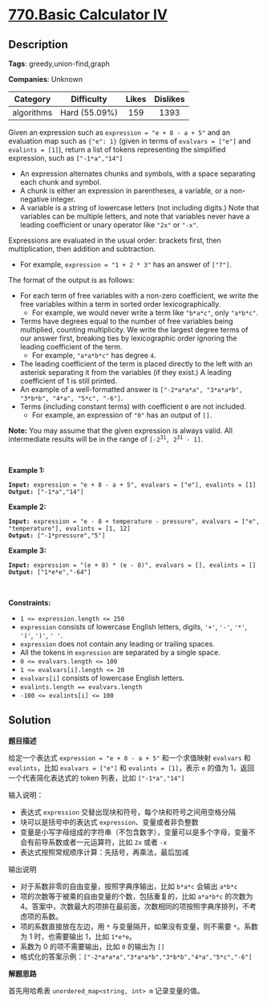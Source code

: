 # [770.Basic Calculator IV](https://leetcode.com/problems/basic-calculator-iv/description/)

## Description

**Tags**: greedy,union-find,graph

**Companies**: Unknown

|  Category  |  Difficulty   | Likes | Dislikes |
| :--------: | :-----------: | :---: | :------: |
| algorithms | Hard (55.09%) |  159  |   1393   |

<p>Given an expression such as <code>expression = &quot;e + 8 - a + 5&quot;</code> and an evaluation map such as <code>{&quot;e&quot;: 1}</code> (given in terms of <code>evalvars = [&quot;e&quot;]</code> and <code>evalints = [1]</code>), return a list of tokens representing the simplified expression, such as <code>[&quot;-1*a&quot;,&quot;14&quot;]</code></p>
<ul>
  <li>An expression alternates chunks and symbols, with a space separating each chunk and symbol.</li>
  <li>A chunk is either an expression in parentheses, a variable, or a non-negative integer.</li>
  <li>A variable is a string of lowercase letters (not including digits.) Note that variables can be multiple letters, and note that variables never have a leading coefficient or unary operator like <code>&quot;2x&quot;</code> or <code>&quot;-x&quot;</code>.</li>
</ul>
<p>Expressions are evaluated in the usual order: brackets first, then multiplication, then addition and subtraction.</p>
<ul>
  <li>For example, <code>expression = &quot;1 + 2 * 3&quot;</code> has an answer of <code>[&quot;7&quot;]</code>.</li>
</ul>
<p>The format of the output is as follows:</p>
<ul>
  <li>For each term of free variables with a non-zero coefficient, we write the free variables within a term in sorted order lexicographically.
  <ul>
    <li>For example, we would never write a term like <code>&quot;b*a*c&quot;</code>, only <code>&quot;a*b*c&quot;</code>.</li>
  </ul>
  </li>
  <li>Terms have degrees equal to the number of free variables being multiplied, counting multiplicity. We write the largest degree terms of our answer first, breaking ties by lexicographic order ignoring the leading coefficient of the term.
  <ul>
    <li>For example, <code>&quot;a*a*b*c&quot;</code> has degree <code>4</code>.</li>
  </ul>
  </li>
  <li>The leading coefficient of the term is placed directly to the left with an asterisk separating it from the variables (if they exist.) A leading coefficient of 1 is still printed.</li>
  <li>An example of a well-formatted answer is <code>[&quot;-2*a*a*a&quot;, &quot;3*a*a*b&quot;, &quot;3*b*b&quot;, &quot;4*a&quot;, &quot;5*c&quot;, &quot;-6&quot;]</code>.</li>
  <li>Terms (including constant terms) with coefficient <code>0</code> are not included.
  <ul>
    <li>For example, an expression of <code>&quot;0&quot;</code> has an output of <code>[]</code>.</li>
  </ul>
  </li>
</ul>
<p><strong>Note:</strong> You may assume that the given expression is always valid. All intermediate results will be in the range of <code>[-2<sup>31</sup>, 2<sup>31</sup> - 1]</code>.</p>
<p>&nbsp;</p>
<p><strong class="example">Example 1:</strong></p>
<pre><code><strong>Input:</strong> expression = &quot;e + 8 - a + 5&quot;, evalvars = [&quot;e&quot;], evalints = [1]
<strong>Output:</strong> [&quot;-1*a&quot;,&quot;14&quot;]</code></pre>
<p><strong class="example">Example 2:</strong></p>
<pre><code><strong>Input:</strong> expression = &quot;e - 8 + temperature - pressure&quot;, evalvars = [&quot;e&quot;, &quot;temperature&quot;], evalints = [1, 12]
<strong>Output:</strong> [&quot;-1*pressure&quot;,&quot;5&quot;]</code></pre>
<p><strong class="example">Example 3:</strong></p>
<pre><code><strong>Input:</strong> expression = &quot;(e + 8) * (e - 8)&quot;, evalvars = [], evalints = []
<strong>Output:</strong> [&quot;1*e*e&quot;,&quot;-64&quot;]</code></pre>
<p>&nbsp;</p>
<p><strong>Constraints:</strong></p>
<ul>
  <li><code>1 &lt;= expression.length &lt;= 250</code></li>
  <li><code>expression</code> consists of lowercase English letters, digits, <code>&#39;+&#39;</code>, <code>&#39;-&#39;</code>, <code>&#39;*&#39;</code>, <code>&#39;(&#39;</code>, <code>&#39;)&#39;</code>, <code>&#39; &#39;</code>.</li>
  <li><code>expression</code> does not contain any leading or trailing spaces.</li>
  <li>All the tokens in <code>expression</code> are separated by a single space.</li>
  <li><code>0 &lt;= evalvars.length &lt;= 100</code></li>
  <li><code>1 &lt;= evalvars[i].length &lt;= 20</code></li>
  <li><code>evalvars[i]</code> consists of lowercase English letters.</li>
  <li><code>evalints.length == evalvars.length</code></li>
  <li><code>-100 &lt;= evalints[i] &lt;= 100</code></li>
</ul>

## Solution

**题目描述**

给定一个表达式 `expression = "e + 8 - a + 5"` 和一个求值映射 `evalvars` 和 `evalints`，比如 `evalvars = ["e"]` 和 `evalints = [1]`，表示 `e` 的值为 1，返回一个代表简化表达式的 token 列表，比如 `["-1*a","14"]`

输入说明：

- 表达式 `expression` 交替出现块和符号，每个块和符号之间用空格分隔
- 块可以是括号中的表达式 `expression`、变量或者非负整数
- 变量是小写字母组成的字符串（不包含数字），变量可以是多个字母，变量不会有前导系数或者一元运算符，比如 `2x` 或者 `-x`
- 表达式按照常规顺序计算：先括号，再乘法，最后加减

输出说明

- 对于系数非零的自由变量，按照字典序输出，比如 `b*a*c` 会输出 `a*b*c`
- 项的次数等于被乘的自由变量的个数，包括重复的，比如 `a*a*b*c` 的次数为 4。答案中，次数最大的项排在最前面，次数相同的项按照字典序排列，不考虑项的系数。
- 项的系数直接放在左边，用 `*` 与变量隔开，如果没有变量，则不需要 `*`。系数为 1 时，也需要输出 1，比如 `1*e*e`。
- 系数为 0 的项不需要输出，比如 `0` 的输出为 `[]`
- 格式化的答案示例：`["-2*a*a*a","3*a*a*b","3*b*b","4*a","5*c","-6"]`

**解题思路**

首先用哈希表 `unordered_map<string, int> m` 记录变量的值。
